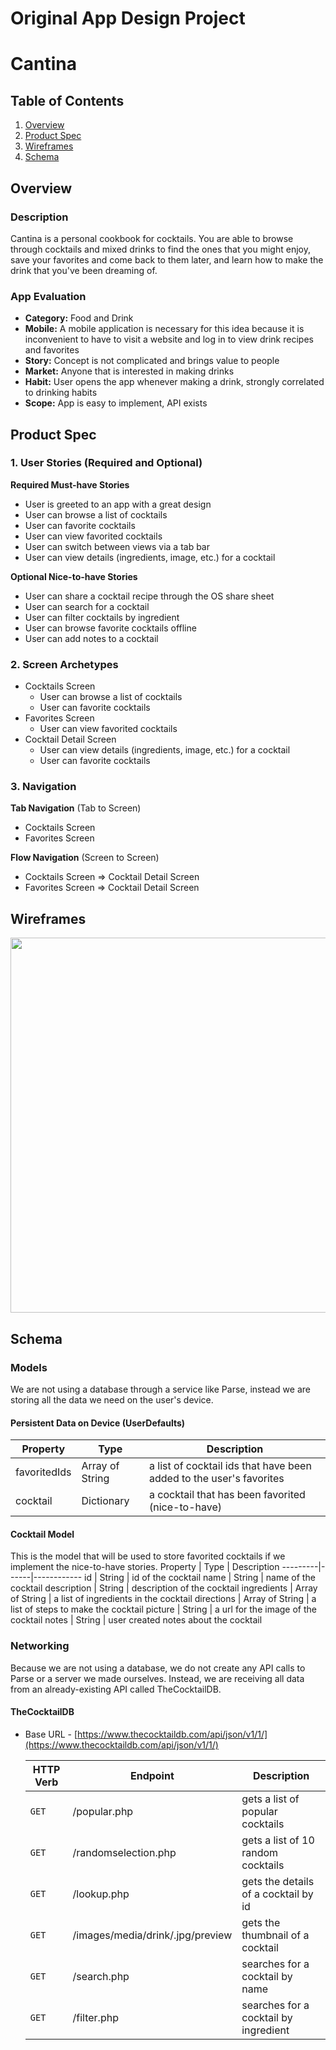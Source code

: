 Original App Design Project
===

# Cantina

## Table of Contents
1. [Overview](#Overview)
1. [Product Spec](#Product-Spec)
1. [Wireframes](#Wireframes)
2. [Schema](#Schema)

## Overview
### Description
Cantina is a personal cookbook for cocktails. You are able to browse through cocktails and mixed drinks to find the ones that you might enjoy, save your favorites and come back to them later, and learn how to make the drink that you've been dreaming of.

### App Evaluation
- **Category:** Food and Drink
- **Mobile:** A mobile application is necessary for this idea because it is inconvenient to have to visit a website and log in to view drink recipes and favorites
- **Story:** Concept is not complicated and brings value to people
- **Market:** Anyone that is interested in making drinks
- **Habit:** User opens the app whenever making a drink, strongly correlated to drinking habits
- **Scope:** App is easy to implement, API exists

## Product Spec

### 1. User Stories (Required and Optional)

**Required Must-have Stories**

* User is greeted to an app with a great design
* User can browse a list of cocktails
* User can favorite cocktails
* User can view favorited cocktails
* User can switch between views via a tab bar
* User can view details (ingredients, image, etc.) for a cocktail

**Optional Nice-to-have Stories**

* User can share a cocktail recipe through the OS share sheet
* User can search for a cocktail
* User can filter cocktails by ingredient
* User can browse favorite cocktails offline
* User can add notes to a cocktail

### 2. Screen Archetypes

* Cocktails Screen
   * User can browse a list of cocktails
   * User can favorite cocktails
* Favorites Screen
   * User can view favorited cocktails
* Cocktail Detail Screen
    * User can view details (ingredients, image, etc.) for a cocktail
    * User can favorite cocktails

### 3. Navigation

**Tab Navigation** (Tab to Screen)

* Cocktails Screen
* Favorites Screen

**Flow Navigation** (Screen to Screen)

* Cocktails Screen
=> Cocktail Detail Screen
* Favorites Screen
=> Cocktail Detail Screen

## Wireframes
<img src="https://i.imgur.com/jsyIYLE.png" width=600>

## Schema

### Models
We are not using a database through a service like Parse, instead we are storing all the data we need on the user's device.

#### Persistent Data on Device (UserDefaults)
  Property | Type | Description 
  ---------|------|------------
  favoritedIds | Array of String | a list of cocktail ids that have been added to the user's favorites
  cocktail | Dictionary | a cocktail that has been favorited (nice-to-have)
  
#### Cocktail Model
This is the model that will be used to store favorited cocktails if we implement the nice-to-have stories.
  Property | Type | Description
  ---------|------|------------
  id | String | id of the cocktail
  name | String | name of the cocktail
  description | String | description of the cocktail
  ingredients | Array of String | a list of ingredients in the cocktail
  directions | Array of String | a list of steps to make the cocktail
  picture | String | a url for the image of the cocktail
  notes | String | user created notes about the cocktail

### Networking
Because we are not using a database, we do not create any API calls to Parse or a server we made ourselves. Instead, we are receiving all data from an already-existing API called TheCocktailDB.

#### TheCocktailDB
- Base URL - [https://www.thecocktaildb.com/api/json/v1/1/](https://www.thecocktaildb.com/api/json/v1/1/)

  HTTP Verb | Endpoint | Description
  ----------|----------|------------
  `GET`     | /popular.php  | gets a list of popular cocktails
  `GET`     | /randomselection.php | gets a list of 10 random cocktails
  `GET`     | /lookup.php | gets the details of a cocktail by id
  `GET`     | /images/media/drink/<id>.jpg/preview | gets the thumbnail of a cocktail
  `GET`     | /search.php | searches for a cocktail by name
  `GET`     | /filter.php | searches for a cocktail by ingredient
